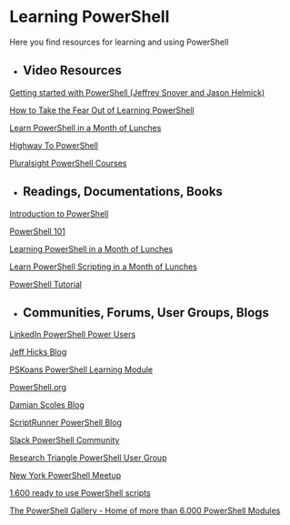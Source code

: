 # Learning PowerShell
Here you find resources for learning and using PowerShell

- ## Video Resources
[Getting started with PowerShell (Jeffrey Snover and Jason Helmick)](https://www.youtube.com/watch?v=nMn8-BbRsN8&list=PLyJiOytEPs4etH7Ujq7PU7jlOlHL-9RmV)

[How to Take the Fear Out of Learning PowerShell](https://www.youtube.com/watch?v=CLolNWuICoM)

[Learn PowerShell in a Month of Lunches](https://youtube.com/playlist?list=PL6D474E721138865A)

[Highway To PowerShell](https://www.youtube.com/playlist?list=PLjKVCo25i0an3dVaDNNVVTzd1wuK46UHv)

[Pluralsight PowerShell Courses](https://www.pluralsight.com/search?q=powershell&categories=all)

- ## Readings, Documentations, Books
[Introduction to PowerShell](https://docs.microsoft.com/en-us/learn/modules/introduction-to-powershell/)

[PowerShell 101](https://docs.microsoft.com/en-us/powershell/scripting/learn/ps101/00-introduction?view=powershell-7.2)

[Learning PowerShell in a Month of Lunches](https://www.manning.com/books/learn-windows-powershell-in-a-month-of-lunches-second-edition)

[Learn PowerShell Scripting in a Month of Lunches](https://www.manning.com/books/learn-powershell-scripting-in-a-month-of-lunches)

[PowerShell Tutorial](https://mindmajix.com/powershell-tutorial)

- ## Communities, Forums, User Groups, Blogs

[LinkedIn PowerShell Power Users](https://www.linkedin.com/groups/140856/)

[Jeff Hicks Blog](https://jdhitsolutions.com/blog/)

[PSKoans PowerShell Learning Module](https://github.com/vexx32/PSKoans)

[PowerShell.org](https://powershell.org/)

[Damian Scoles Blog](https://www.powershellgeek.com/)

[ScriptRunner PowerShell Blog](https://www.scriptrunner.com/en/blog)

[Slack PowerShell Community](https://powershell.slack.com/)

[Research Triangle PowerShell User Group](https://www.meetup.com/Research-Triangle-PowerShell-Users-Group/)

[New York PowerShell Meetup](https://www.meetup.com/NycPowershellMeetup/)

[1.600 ready to use PowerShell scripts](https://github.com/scriptrunner/ActionPacks)

[The PowerShell Gallery - Home of more than 6.000 PowerShell Modules](https://www.powershellgallery.com/)

